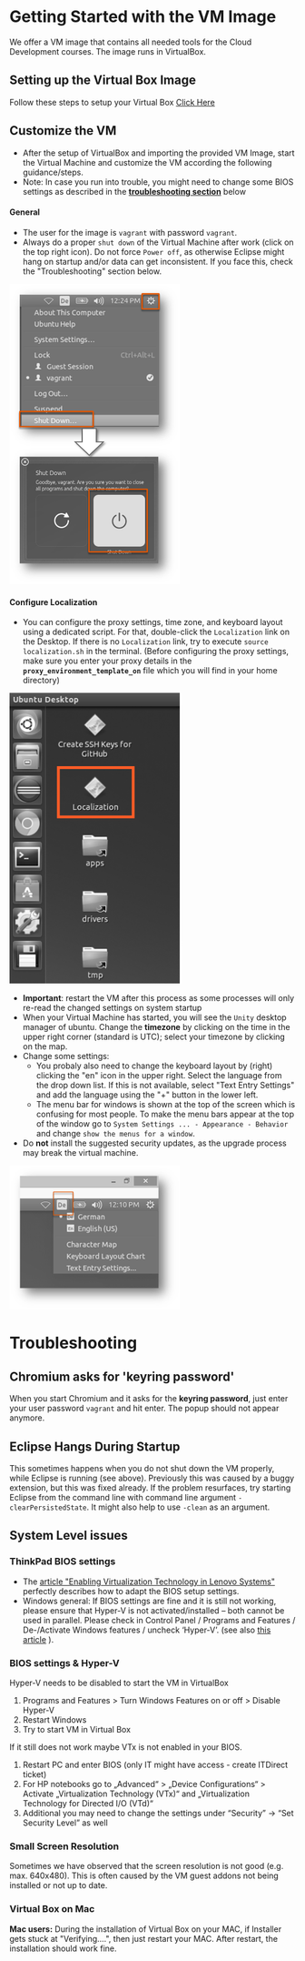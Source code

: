 # Getting Started with the VM Image

We offer a VM image that contains all needed tools for the Cloud Development courses. The image runs in VirtualBox.

## Setting up the Virtual Box Image
Follow these steps to setup your Virtual Box [Click Here](VMImage_GettingStarted_VirtualBox.md)

<div id="inside-the-vm"></div>

## Customize the VM
- After the setup of VirtualBox and importing the provided VM Image, start the Virtual Machine and customize the VM according the following guidance/steps.
- Note: In case you run into trouble, you might need to change some BIOS settings as described in the **[troubleshooting section](#troubleshooting)** below

#### General
- The user for the image is `vagrant` with password `vagrant`.
- Always do a proper `shut down` of the Virtual Machine after work (click on the top right icon). Do not force `Power off`, as otherwise Eclipse might hang on startup and/or data can get inconsistent. If you face this, check the "Troubleshooting" section below.

<img src="images/VM_Shut_Down.png " width="300" />

#### Configure Localization
- You can configure the proxy settings, time zone, and keyboard layout using a dedicated script. For that, double-click the `Localization` link on the Desktop. If there is no `Localization` link, try to execute `source localization.sh` in the terminal.
(Before configuring the proxy settings, make sure you enter your proxy details in the **`proxy_environment_template_on`** file which you will find in your home directory)

<img src="images/VM_Execute_Localization.png " width="300" />

  - **Important**: restart the VM after this process as some processes will only re-read the changed settings on system startup
  - When your Virtual Machine has started, you will see the `Unity` desktop manager of ubuntu. Change the **timezone** by clicking on the time in the upper right corner (standard is UTC); select your timezone by clicking on the map.
  - Change some settings:
    - You probaly also need to change the keyboard layout by (right) clicking the "en" icon in the upper right. Select the language from the drop down list. If this is not available, select "Text Entry Settings" and add the language using the "+" button in the lower left.
    - The menu bar for windows is shown at the top of the screen which is confusing for most people. To make the menu bars appear at the top of the window go to `System Settings ... - Appearance - Behavior` and change `show the menus for a window`.
- Do **not** install the suggested security updates, as the upgrade process may break the virtual machine.

<img src="images/VM_Change_Keyboard_Layout.png " width="300" />

# Troubleshooting

## Chromium asks for 'keyring password'
When you start Chromium and it asks for the **keyring password**, just enter your user password `vagrant` and hit enter. The popup should not appear anymore.

## Eclipse Hangs During Startup
This sometimes happens when you do not shut down the VM properly, while Eclipse is running (see above). Previously this was caused by a buggy extension, but this was fixed already. If the problem resurfaces, try starting Eclipse from the command line with command line argument `-clearPersistedState`. It might also help to use `-clean` as an argument.

## System Level issues

### ThinkPad BIOS settings
* The [article "Enabling Virtualization Technology in Lenovo Systems"](http://amiduos.com/support/knowledge-base/article/enabling-virtualization-in-lenovo-systems) perfectly describes how to adapt the BIOS setup settings.
* Windows general: If BIOS settings are fine and it is still not working, please ensure that Hyper-V is not activated/installed – both cannot be used in parallel. Please check in Control Panel / Programs and Features / De-/Activate Windows features / uncheck ‘Hyper-V’. (see also [this article](https://forums.lenovo.com/t5/Windows-7-Discussion/Intel-VT-Virtualization-Technology-Enabled-but-not-recognized-on/td-p/1599332) ).

### BIOS settings & Hyper-V
Hyper-V needs to be disabled to start the VM in VirtualBox
1. Programs and Features > Turn Windows Features on or off > Disable Hyper-V
2. Restart Windows
3. Try to start VM in Virtual Box

If it still does not work maybe VTx is not enabled in your BIOS.
1.	Restart PC and enter BIOS (only IT might have access - create ITDirect ticket)
2.	For HP notebooks go to „Advanced“ > „Device Configurations“ > Activate „Virtualization Technology (VTx)“ and „Virtualization Technology for Directed I/O (VTd)“
3.  Additional you may need to change the settings under “Security” -> “Set Security Level” as well

### Small Screen Resolution
Sometimes we have observed that the screen resolution is not good (e.g. max. 640x480).
This is often caused by the VM guest addons not being installed or not up to date.

### Virtual Box on Mac 

**Mac users:** During the installation of Virtual Box on your MAC, if Installer gets stuck at "Verifying....", then just restart your MAC. After restart, the installation should work fine.
